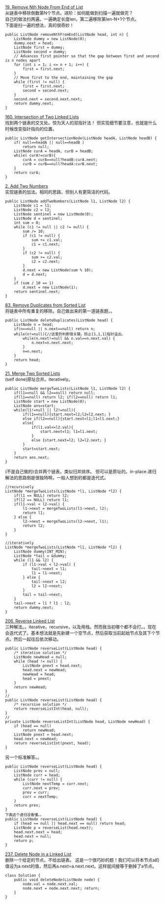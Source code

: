 [19. Remove Nth Node From End of List](https://leetcode.com/problems/remove-nth-node-from-end-of-list/description/)<br>
从链表中移除倒数第N个节点。进阶：如何能做到扫描一遍就做完？<br>
自己的做法扫两遍。一遍确定长度len，第二遍移除第len-N+1个节点。<br>
下面是扫一遍的想法，真的很奇妙！
```
public ListNode removeNthFromEnd(ListNode head, int n) {
    ListNode dummy = new ListNode(0);
    dummy.next = head;
    ListNode first = dummy;
    ListNode second = dummy;
    // Advances first pointer so that the gap between first and second is n nodes apart
    for (int i = 1; i <= n + 1; i++) {
        first = first.next;
    }
    // Move first to the end, maintaining the gap
    while (first != null) {
        first = first.next;
        second = second.next;
    }
    second.next = second.next.next;
    return dummy.next;
}
```
[160. Intersection of Two Linked Lists](https://leetcode.com/problems/intersection-of-two-linked-lists/description/)<br>
找到两个链表的交叉处。惊为天人的双指针法！
但实现细节要注意，也就是什么时候改变指针指向的位置。
```
public ListNode getIntersectionNode(ListNode headA, ListNode headB) {
	if( null==headA || null==headB )
		return null;
	ListNode curA = headA, curB = headB;
	while( curA!=curB){
		curA = curA==null?headB:curA.next;
		curB = curB==null?headA:curB.next;
	}
	return curA;
}
```
[2. Add Two Numbers](https://leetcode.com/problems/add-two-numbers/description/)<br>
实现链表的加法。相同的思路，但别人有更简洁的代码。
```
public ListNode addTwoNumbers(ListNode l1, ListNode l2) {
    ListNode c1 = l1;
    ListNode c2 = l2;
    ListNode sentinel = new ListNode(0);
    ListNode d = sentinel;
    int sum = 0;
    while (c1 != null || c2 != null) {
        sum /= 10;
        if (c1 != null) {
            sum += c1.val;
            c1 = c1.next;
        }
        if (c2 != null) {
            sum += c2.val;
            c2 = c2.next;
        }
        d.next = new ListNode(sum % 10);
        d = d.next;
    }
    if (sum / 10 == 1)
        d.next = new ListNode(1);
    return sentinel.next;
}
```

[83. Remove Duplicates from Sorted List](https://leetcode.com/problems/remove-duplicates-from-sorted-list/description/)<br>
将链表中所有重复的移除。自己做出来的第一道链表题。。
```
public ListNode deleteDuplicates(ListNode head) {
    ListNode n = head;
    if(n==null || n.next==null) return n;
    while(n!=null){//这里的判断很关键。防止[1,1,1]指针溢出。
        while(n.next!=null && n.val==n.next.val) {
            n.next=n.next.next; 
        }
        n=n.next;
    }
    return head;
}
```

[21. Merge Two Sorted Lists](https://leetcode.com/problems/merge-two-sorted-lists/description/)<br>
(self done)原址合并。iteratively。
```
public ListNode mergeTwoLists(ListNode l1, ListNode l2) {
    if(l1==null && l2==null) return null;
    if(l1==null) return l2; if(l2==null) return l1;
    ListNode start = new ListNode(0);
    ListNode ans=start;
    while(l1!=null || l2!=null){
        if(l1==null){start.next=l2;l2=l2.next; }
        else if(l2==null){start.next=l1;l1=l1.next;}
        else{
            if(l1.val<=l2.val){
                start.next=l1; l1=l1.next;
            }
            else {start.next=l2; l2=l2.next; }
        }
        start=start.next;
    }
    return ans.next;
}
```
(不是自己做的)合并两个链表。类似归并排序。 但可以是原址的。in-place.递归解法的思路倒是很独特啊，一般人想到的都是迭代式。
```
//recursively
ListNode *mergeTwoLists(ListNode *l1, ListNode *l2) {
    if(l1 == NULL) return l2;
    if(l2 == NULL) return l1;
    if(l1->val < l2->val) {
		l1->next = mergeTwoLists(l1->next, l2);
        return l1;
    } else {
        l2->next = mergeTwoLists(l2->next, l1);
        return l2;
    }
}
```
```
//iteratively
ListNode *mergeTwoLists(ListNode *l1, ListNode *l2) {
    ListNode dummy(INT_MIN);
    ListNode *tail = &dummy;
    while (l1 && l2) {
        if (l1->val < l2->val) {
            tail->next = l1;
            l1 = l1->next;
        } else {
            tail->next = l2;
            l2 = l2->next;
        }
        tail = tail->next;
    }
    tail->next = l1 ? l1 : l2;
    return dummy.next;
}
```
[206. Reverse Linked List](https://leetcode.com/problems/reverse-linked-list/description/)<br>
三种解法。。iterative，recursive，以及用栈。然而我当初哪个都不会打。。现在会迭代式了。基本想法就是先新建一个空节点，然后获取当前起始节点及其下个节点。然后一起往后依次移动。
```
public ListNode reverseList(ListNode head) {
    /* iterative solution */
    ListNode newHead = null;
    while (head != null) {
        ListNode pnext = head.next;
        head.next = newHead;
        newHead = head;
        head = pnext;
    }
    return newHead;
}
//
public ListNode reverseList(ListNode head) {
    /* recursive solution */
    return reverseListInt(head, null);
}
//
private ListNode reverseListInt(ListNode head, ListNode newHead) {
    if (head == null)
        return newHead;
    ListNode pnext = head.next;
    head.next = newHead;
    return reverseListInt(pnext, head);
}
```
另一个标准解答。。
```
public ListNode reverseList(ListNode head) {
    ListNode prev = null;
    ListNode curr = head;
    while (curr != null) {
        ListNode nextTemp = curr.next;
        curr.next = prev;
        prev = curr;
        curr = nextTemp;
    }
    return prev;
}
下面这个递归没看懂。。
public ListNode reverseList(ListNode head) {
    if (head == null || head.next == null) return head;
    ListNode p = reverseList(head.next);
    head.next.next = head;
    head.next = null;
    return p;
}
```

[237. Delete Node in a Linked List](https://leetcode.com/problems/delete-node-in-a-linked-list/description/)<br>
删除一个给定的节点。不给出链表。
这是一个很巧妙的题！我们可以将本节点a的值设为a.next的值，然后再a.next=a.next.next。这样就间接等于删掉了a节点。
```
class Solution {
    public void deleteNode(ListNode node) {
        node.val = node.next.val;
		node.next = node.next.next; return;
    }
}
```